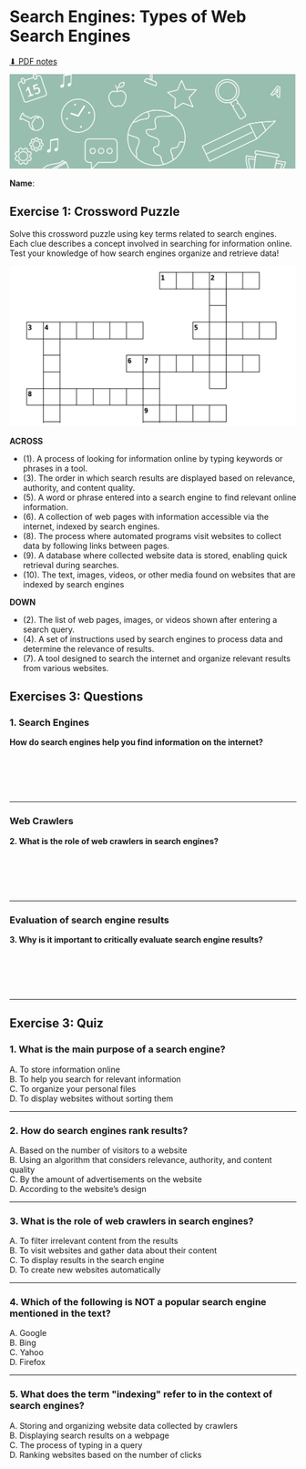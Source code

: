 # Search Engines: Types of Web Search Engines

[⬇ PDF notes](s31_searchengines_ex.pdf)

<img src="images/exercises.png" class="header">

**Name**: 

<!-- Find the following hidden words in the word search: **SEARCH, DATABASE, QUERY, CRAWLING, INDEX, RANKING, ALGORITHM, RESULT, CONTENT, WEBSITE**
-->

## Exercise 1: Crossword Puzzle

Solve this crossword puzzle using key terms related to search engines. Each clue describes a concept involved in searching for information online. Test your knowledge of how search engines organize and retrieve data!

<img src="images/crosswords_searchengines.png">

**ACROSS**

* (1). A process of looking for information online by typing keywords or phrases in a tool.
* (3). The order in which search results are displayed based on relevance, authority, and content quality.
* (5). A word or phrase entered into a search engine to find relevant online information.
* (6). A collection of web pages with information accessible via the internet, indexed by search engines.
* (8). The process where automated programs visit websites to collect data by following links between pages.
* (9). A database where collected website data is stored, enabling quick retrieval during searches.
* (10). The text, images, videos, or other media found on websites that are indexed by search engines

**DOWN**

* (2). The list of web pages, images, or videos shown after entering a search query.
* (4). A set of instructions used by search engines to process data and determine the relevance of results.
* (7). A tool designed to search the internet and organize relevant results from various websites.

## Exercises 3: Questions

### 1. Search Engines

**How do search engines help you find information on the internet?**

<br/><br/><br/><br/>

<!--
**Answer:** Search engines help you find information by scanning millions of websites and returning a list of results based on specific words or phrases (queries) you type. They organize content to make it easier to find relevant information quickly.
-->
---

### Web Crawlers

**2. What is the role of web crawlers in search engines?**

<br/><br/><br/><br/>

<!--
**Answer:** Web crawlers are automated programs that visit websites and collect data, such as text, images, and videos. They follow links between pages to gather information, which helps search engines create a database of indexed content for later searches.
-->
---

### Evaluation of search engine results

**3. Why is it important to critically evaluate search engine results?**

<br/><br/><br/><br/>

<!--**Answer:** It’s important because not all search results are accurate or trustworthy. Although search engines rank results, the first results may not always be the best. You should always check the quality and reliability of the information you find.
-->
---

## Exercise 3: Quiz

### 1. What is the main purpose of a search engine?
A. To store information online  
B. To help you search for relevant information  
C. To organize your personal files  
D. To display websites without sorting them  

---

### 2. How do search engines rank results?
A. Based on the number of visitors to a website  
B. Using an algorithm that considers relevance, authority, and content quality  
C. By the amount of advertisements on the website  
D. According to the website’s design  

---

### 3. What is the role of web crawlers in search engines?
A. To filter irrelevant content from the results  
B. To visit websites and gather data about their content  
C. To display results in the search engine  
D. To create new websites automatically  

---

### 4. Which of the following is NOT a popular search engine mentioned in the text?
A. Google  
B. Bing  
C. Yahoo  
D. Firefox  

---

### 5. What does the term "indexing" refer to in the context of search engines?
A. Storing and organizing website data collected by crawlers  
B. Displaying search results on a webpage  
C. The process of typing in a query  
D. Ranking websites based on the number of clicks  


